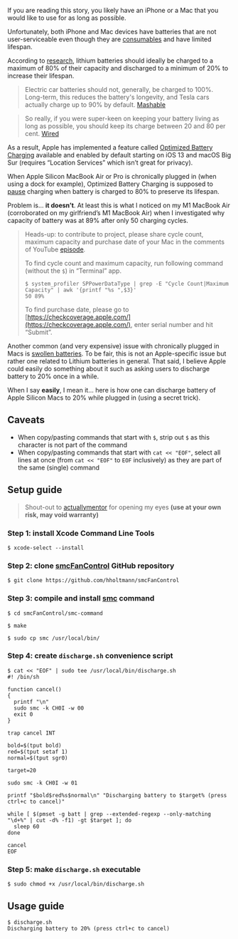 <!--
Title: Is Apple deliberately killing our batteries?
Description: Exploring if Apple is deliberately killing our batteries… and what one can do about it.
Cover image: macbook-air.jpg
Publication date: 2023-03-10T12:14:47.264Z
Listed: true
-->

<span class="drop-cap">I</span>f you are reading this story, you likely have an iPhone or a Mac that you would like to use for as long as possible.

Unfortunately, both iPhone and Mac devices have batteries that are not user-serviceable even though they are [consumables](https://support.apple.com/en-us/HT208387) and have limited lifespan.

According to [research](https://batteryuniversity.com/article/bu-808-how-to-prolong-lithium-based-batteries), lithium batteries should ideally be charged to a maximum of 80% of their capacity and discharged to a minimum of 20% to increase their lifespan.

> Electric car batteries should not, generally, be charged to 100%. Long-term, this reduces the battery's longevity, and Tesla cars actually charge up to 90% by default. [Mashable](https://mashable.com/article/tesla-battery-charge-max)

> So really, if you were super-keen on keeping your battery living as long as possible, you should keep its charge between 20 and 80 per cent. [Wired](https://www.wired.co.uk/article/how-to-improve-battery-life-tips-myths-smartphones)

As a result, Apple has implemented a feature called [Optimized Battery Charging](https://support.apple.com/en-us/HT210512) available and enabled by default starting on iOS 13 and macOS Big Sur (requires “Location Services” which isn’t great for privacy).

When Apple Silicon MacBook Air or Pro is chronically plugged in (when using a dock for example), Optimized Battery Charging is supposed to [pause](https://support.apple.com/en-us/HT212049) charging when battery is charged to 80% to preserve its lifespan.

Problem is… **it doesn’t**. At least this is what I noticed on my M1 MacBook Air (corroborated on my girlfriend’s M1 MacBook Air) when I investigated why capacity of battery was at 89% after only 50 charging cycles.

> Heads-up: to contribute to project, please share cycle count, maximum capacity and purchase date of your Mac in the comments of YouTube [episode](https://www.youtube.com/watch?v=Y6xRBItR2pM).
>
> To find cycle count and maximum capacity, run following command (without the `$`) in “Terminal” app.
>
> ```console
> $ system_profiler SPPowerDataType | grep -E "Cycle Count|Maximum Capacity" | awk '{printf "%s ",$3}'
> 50 89%
> ```
>
> To find purchase date, please go to [https://checkcoverage.apple.com/](https://checkcoverage.apple.com/), enter serial number and hit “Submit”.

Another common (and very expensive) issue with chronically plugged in Macs is [swollen batteries](https://www.ifixit.com/Wiki/What_to_do_with_a_swollen_battery). To be fair, this is not an Apple-specific issue but rather one related to Lithium batteries in general. That said, I believe Apple could easily do something about it such as asking users to discharge battery to 20% once in a while.

When I say **easily**, I mean it… here is how one can discharge battery of Apple Silicon Macs to 20% while plugged in (using a secret trick).

## Caveats

- When copy/pasting commands that start with `$`, strip out `$` as this character is not part of the command
- When copy/pasting commands that start with `cat << "EOF"`, select all lines at once (from `cat << "EOF"` to `EOF` inclusively) as they are part of the same (single) command

## Setup guide

> Shout-out to [actuallymentor](https://github.com/actuallymentor/battery) for opening my eyes **(use at your own risk, may void warranty)**

### Step 1: install Xcode Command Line Tools

```console
$ xcode-select --install
```

### Step 2: clone [smcFanControl](https://github.com/hholtmann/smcFanControl) GitHub repository

```console
$ git clone https://github.com/hholtmann/smcFanControl
```

### Step 3: compile and install [smc](https://github.com/hholtmann/smcFanControl/tree/master/smc-command) command

```console
$ cd smcFanControl/smc-command

$ make

$ sudo cp smc /usr/local/bin/
```

### Step 4: create `discharge.sh` convenience script

```console
$ cat << "EOF" | sudo tee /usr/local/bin/discharge.sh
#! /bin/sh

function cancel()
{
  printf "\n"
  sudo smc -k CH0I -w 00
  exit 0
}

trap cancel INT

bold=$(tput bold)
red=$(tput setaf 1)
normal=$(tput sgr0)

target=20

sudo smc -k CH0I -w 01

printf "$bold$red%s$normal\n" "Discharging battery to $target% (press ctrl+c to cancel)"

while [ $(pmset -g batt | grep --extended-regexp --only-matching "\d+%" | cut -d% -f1) -gt $target ]; do
  sleep 60
done

cancel
EOF
```

### Step 5: make `discharge.sh` executable

```console
$ sudo chmod +x /usr/local/bin/discharge.sh
```

## Usage guide

```console
$ discharge.sh
Discharging battery to 20% (press ctrl+c to cancel)
```
